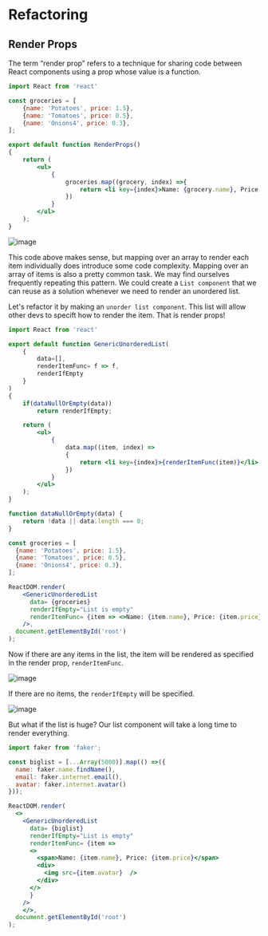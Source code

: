 # Refactoring

## Render Props

The term “render prop” refers to a technique for sharing code between React components using a prop whose value is a function.

```jsx
import React from 'react'

const groceries = [
    {name: 'Potatoes', price: 1.5},
    {name: 'Tomatoes', price: 0.5},
    {name: 'Onions4', price: 0.3},
];

export default function RenderProps()
{
    return (
        <ul>
            {
                groceries.map((grocery, index) =>{
                    return <li key={index}>Name: {grocery.name}, Price: {grocery.price}</li>      
                })
            }
        </ul>
    );
}


```

![image](https://user-images.githubusercontent.com/12537739/147867426-64d9c5ef-11cc-4c6c-924c-c5e346f3a194.png)

This code above makes sense, but mapping over an array to
render each item individually does introduce some code complexity.
Mapping over an array of items is also a pretty common task. We may
find ourselves frequently repeating this pattern. We could create a `List
component` that we can reuse as a solution whenever we need to render
an unordered list.

Let's refactor it by making an `unorder list component`. This list will allow other devs to specift how to render the item. That is render props!

```jsx
import React from 'react'

export default function GenericUnorderedList(
    { 
        data=[], 
        renderItemFunc= f => f, 
        renderIfEmpty
    }
)
{
    if(dataNullOrEmpty(data))
        return renderIfEmpty;

    return (
        <ul>
            {
                data.map((item, index) =>
                {
                    return <li key={index}>{renderItemFunc(item)}</li>;
                })
            }
        </ul>
    );
}

function dataNullOrEmpty(data) {
    return !data || data.length === 0;
}


```

```jsx
const groceries = [
  {name: 'Potatoes', price: 1.5},
  {name: 'Tomatoes', price: 0.5},
  {name: 'Onions4', price: 0.3},
];

ReactDOM.render(
    <GenericUnorderedList 
      data= {groceries}
      renderIfEmpty="List is empty"
      renderItemFunc= {item => <>Name: {item.name}, Price: {item.price}</>}
    />,
  document.getElementById('root')
);

```

Now if there are any items in the list, the item will be rendered as specified in the render prop, `renderItemFunc`.

![image](https://user-images.githubusercontent.com/12537739/147867623-bf3b1287-bd42-499d-bd39-ec497a4c08d1.png)


If there are no items, the `renderIfEmpty` will be specified.

![image](https://user-images.githubusercontent.com/12537739/147867632-30866dbe-533d-48cd-aa59-4a35e4794923.png)


But what if the list is huge? Our list component will take a long time to render everything.

```jsx
import faker from 'faker';

const biglist = [...Array(5000)].map(() =>({
  name: faker.name.findName(),
  email: faker.internet.email(),
  avatar: faker.internet.avatar()
}));

ReactDOM.render(
  <>
    <GenericUnorderedList 
      data= {biglist}
      renderIfEmpty="List is empty"
      renderItemFunc= {item => 
      <>
        <span>Name: {item.name}, Price: {item.price}</span>
        <div>
          <img src={item.avatar}  />
        </div>
      </>
      }
    />
    </>,
  document.getElementById('root')
);

```

